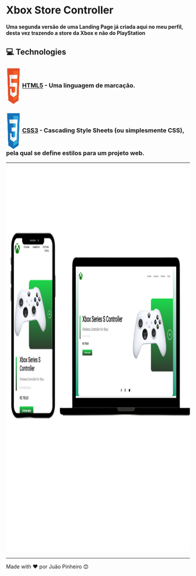 # Xbox Store Controller

#### Uma segunda versão de uma Landing Page já criada aqui no meu perfil, desta vez trazendo a store da Xbox e não do PlayStation

## 💻 Technologies

 ### <img align="center" alt="Juao-HTML" height="100" width="40" src="https://raw.githubusercontent.com/devicons/devicon/master/icons/html5/html5-original.svg">  [HTML5](https://pt.wikipedia.org/wiki/HTML5) - Uma linguagem de marcação.
### <img align="center" alt="Juao-CSS" height="100" width="40" src="https://raw.githubusercontent.com/devicons/devicon/master/icons/css3/css3-original.svg">  [CSS3](https://pt.wikipedia.org/wiki/CSS3#:~:text=CSS3%20é%20a%20terceira%20mais,web%20(página%20de%20internet).) -  Cascading Style Sheets (ou simplesmente CSS), pela qual se define estilos para um projeto web.
---
<img src="./img/mockup.png" height="1050"/>

---
Made with ❤️ por Juão Pinheiro 😊

